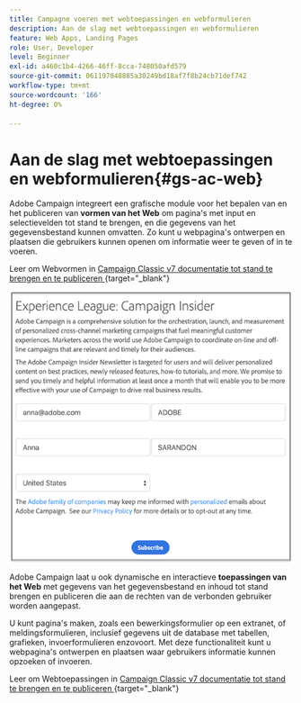```yaml
---
title: Campagne voeren met webtoepassingen en webformulieren
description: Aan de slag met webtoepassingen en webformulieren
feature: Web Apps, Landing Pages
role: User, Developer
level: Beginner
exl-id: a460c1b4-4266-46ff-8cca-748050afd579
source-git-commit: 061197048885a30249bd18af7f8b24cb71def742
workflow-type: tm+mt
source-wordcount: '166'
ht-degree: 0%

---
```


# Aan de slag met webtoepassingen en webformulieren{#gs-ac-web}

Adobe Campaign integreert een grafische module voor het bepalen van en het publiceren van **vormen van het Web** om pagina&#39;s met input en selectievelden tot stand te brengen, en die gegevens van het gegevensbestand kunnen omvatten. Zo kunt u webpagina&#39;s ontwerpen en plaatsen die gebruikers kunnen openen om informatie weer te geven of in te voeren.

Leer om Webvormen in [ Campaign Classic v7 documentatie tot stand te brengen en te publiceren ](https://experienceleague.adobe.com/docs/campaign-classic/using/designing-content/web-forms/about-web-forms.html#designing-content){target="_blank"}

![](assets/sample.png)

Adobe Campaign laat u ook dynamische en interactieve **toepassingen van het Web** met gegevens van het gegevensbestand en inhoud tot stand brengen en publiceren die aan de rechten van de verbonden gebruiker worden aangepast.

U kunt pagina&#39;s maken, zoals een bewerkingsformulier op een extranet, of meldingsformulieren, inclusief gegevens uit de database met tabellen, grafieken, invoerformulieren enzovoort. Met deze functionaliteit kunt u webpagina&#39;s ontwerpen en plaatsen waar gebruikers informatie kunnen opzoeken of invoeren.

Leer om Webtoepassingen in [ Campaign Classic v7 documentatie tot stand te brengen en te publiceren ](https://experienceleague.adobe.com/docs/campaign-classic/using/designing-content/web-applications/about-web-applications.html#designing-content){target="_blank"}
